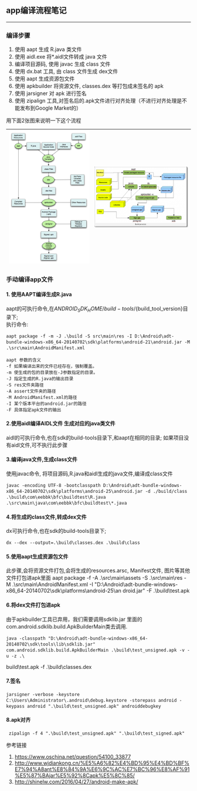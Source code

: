 ## app编译流程笔记
-----
### 编译步骤
1. 使用 aapt 生成 R.java 类文件
2. 使用 aidl.exe 将*.aidl文件转成 java 文件
3. 编译项目源码, 使用 javac 生成 class 文件
4. 使用 dx.bat 工具, 由 class 文件生成 dex文件
5. 使用 aapt 生成资源包文件
6. 使用 apkbuilder 将资源文件, classes.dex 等打包成未签名的 apk
7. 使用 jarsigner 对 apk 进行签名
8. 使用 zipalign 工具,对签名后的.apk文件进行对齐处理（不进行对齐处理是不能发布到Google Market的）

用下面2张图来说明一下这个流程

| ![enter description here][1]    |     ![enter description here][2]|
| --- | --- |

### 手动编译app文件

#### 1. 使用AAPT编译生成R.java
aapt的可执行命令,在${ANDROID_SDK_HOME}/build-tools/${build_tool_version}目录下;    
执行命令: 
  
	aapt package -f -m -J .\build -S src\main\res -I D:\Android\adt-bundle-windows-x86_64-20140702\sdk\platforms\android-21\android.jar -M .\src\main\AndroidManifest.xml
	
	aapt 参数的含义
	-f 如果编译出来的文件已经存在，强制覆盖。
	-m 使生成的包的目录放在-J参数指定的目录。
	-J 指定生成的R.java的输出目录
	-S res文件夹路径
	-A assert文件夹的路径
	-M AndroidManifest.xml的路径
	-I 某个版本平台的android.jar的路径
	-F 具体指定apk文件的输出

#### 2.使用aidl编译AIDL文件 生成对应的java类文件
aidl的可执行命令,也在sdk的build-tools目录下,和aapt在相同的目录; 如果项目没有aidl文件,可不执行此步骤

#### 3.编译java文件,生成class文件
使用javac命令, 将项目源码,R.java和aidl生成的java文件,编译成class文件

	javac -encoding UTF-8 -bootclasspath D:\Android\adt-bundle-windows-x86_64-20140702\sdk\platforms\android-25\android.jar -d ./build/class .\build\com\eebbk\bfc\buildtest\R.java .\src\main\java\com\eebbk\bfc\buildtest\*.java

#### 4.将生成的class文件,转成dex文件
dx可执行命令,也在sdk的build-tools目录下; 

	dx --dex --output=.\build\classes.dex .\build\class  
	
#### 5.使用aapt生成资源包文件
此步骤,会将资源文件打包,会将生成的resources.arsc, Manifest文件, 图片等其他文件打包进apk里面
	aapt package -f -A .\src\main\assets -S .\src\main\res -M .\src\main\AndroidManifest.xml -I "D:\Android\adt-bundle-windows-x86_64-20140702\sdk\platforms\android-25\an
droid.jar" -F .\build\test.apk

#### 6.将dex文件打包进apk
由于apkbuilder工具已弃用，我们需要调用sdklib.jar 里面的com.android.sdklib.build.ApkBuilderMain类去调用.

	java -classpath "D:\Android\adt-bundle-windows-x86_64-20140702\sdk\tools\lib\sdklib.jar" com.android.sdklib.build.ApkBuilderMain .\build\test_unsigned.apk -v -u -z .\
build\test.apk  -f .\build\classes.dex

#### 7.签名

	jarsigner -verbose -keystore C:\Users\Administrator\.android\debug.keystore -storepass android -keypass android ".\build\test_unsigned.apk" androiddebugkey

#### 8.apk对齐

	 zipalign -f 4 ".\build\test_unsigned.apk" ".\build\test_signed.apk"



参考链接
1. https://www.oschina.net/question/54100_33877
2. http://www.wjdiankong.cn/%E5%A6%82%E4%BD%95%E4%BD%BF%E7%94%A8ant%E8%84%9A%E6%9C%AC%E7%BC%96%E8%AF%91%E5%87%BAjar%E5%92%8Capk%E5%8C%85/
3. http://shinelw.com/2016/04/27/android-make-apk/


  [1]: https://www.github.com/zzyy/img/raw/master/app_build_0.png "app_build_0.png"
  [2]: https://www.github.com/zzyy/img/raw/master/app_build_1.png "app_build_1.png"

